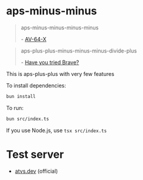 # aps-minus-minus

> aps-minus-minus-minus-minus
>
> \- [AV-64-X](https://discord.com/channels/1004907608018264094/1004907608521572436/1289915859019501679)

> aps-plus-plus-minus-minus-minus-divide-plus
>
> \- [Have you tried Brave?](https://discord.com/channels/1004907608018264094/1148931964947136653/1290881305457983580)

This is aps-plus-plus with very few features

To install dependencies:

```bash
bun install
```

To run:

```bash
bun src/index.ts
```

If you use Node.js, use `tsx src/index.ts`

# Test server

-   [atvs.dev](https://atvs.dev) (official)
